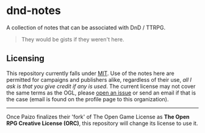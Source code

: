 # dnd-notes

A collection of notes that can be associated with DnD / TTRPG.

> They would be gists if they weren't here.

## Licensing

This repository currently falls under [MIT](LICENSE). Use of the notes here are permitted for campaigns and publishers alike, regardless of their use, _all I ask is that you give credit if any is used_. The current license may not cover the same terms as the OGL, please [open an issue](https://github.com/TinkerStorm/dnd-notes/issues/new) or send an email if that is the case (email is found on the profile page to this organization).

---

Once Paizo finalizes their 'fork' of The Open Game License as **The Open RPG Creative License (ORC)**, this repository will change its license to use it.
